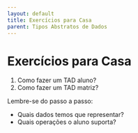 ```yaml
---
layout: default
title: Exercícios para Casa
parent: Tipos Abstratos de Dados
---
```


# Exercícios para Casa

1. Como fazer um TAD aluno?
1. Como fazer um TAD matriz?

Lembre-se do passo a passo:
- Quais dados temos que representar?
- Quais operações o aluno suporta?
